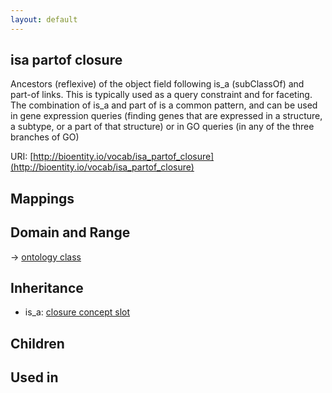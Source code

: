 ```yaml
---
layout: default
---
```


## isa partof closure


Ancestors (reflexive) of the object field following is_a (subClassOf) and part-of links. This is typically used as a query constraint and for faceting. The combination of is_a and part of is a common pattern, and can be used in gene expression queries (finding genes that are expressed in a structure, a subtype, or a part of that structure) or in GO queries (in any of the three branches of GO)

URI: [http://bioentity.io/vocab/isa_partof_closure](http://bioentity.io/vocab/isa_partof_closure)
## Mappings


## Domain and Range

 -> [ontology class](OntologyClass.html)

## Inheritance

 *  is_a: [closure concept slot](closure_concept_slot.html)

## Children


## Used in

